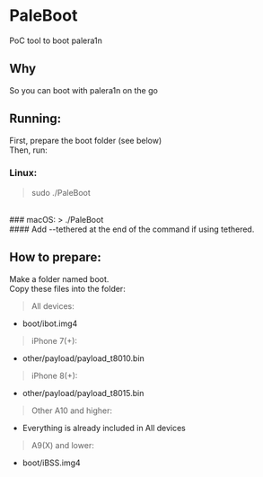 # PaleBoot
PoC tool to boot palera1n

## Why
So you can boot with palera1n on the go

## Running:
First, prepare the boot folder (see below)
<br>
Then, run:
<br>
### Linux:
> sudo ./PaleBoot
<br>
### macOS:
> ./PaleBoot
<br>
#### Add --tethered at the end of the command if using tethered.

## How to prepare:
Make a folder named boot.
<br>
Copy these files into the folder:

> All devices:
- boot/ibot.img4

> iPhone 7(+):
- other/payload/payload_t8010.bin

> iPhone 8(+):
- other/payload/payload_t8015.bin

> Other A10 and higher:
- Everything is already included in All devices

> A9(X) and lower:
- boot/iBSS.img4